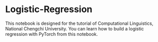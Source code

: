 # Logistic-Regression
This notebook is designed for the tutorial of Computational Linguistics, National Chengchi University. You can learn how to build a logistic regression with PyTorch from this notebook.
